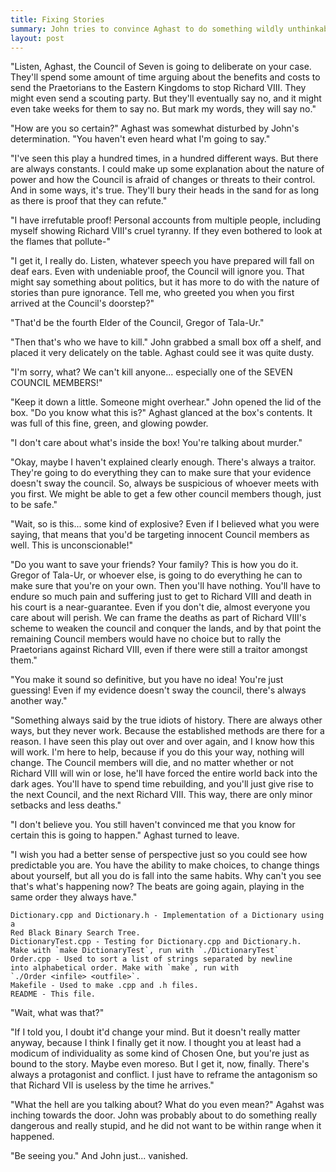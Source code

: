 ```yaml
---
title: Fixing Stories
summary: John tries to convince Aghast to do something wildly unthinkable. And morally objectionable.
layout: post
---
```


"Listen, Aghast, the Council of Seven is going to deliberate on your case. They'll spend some amount of time arguing about the benefits and costs to send 
the Praetorians to the Eastern Kingdoms to stop Richard VIII.<!--more--> They might even send a scouting party. But they'll eventually say no, and it might even take
weeks for them to say no. But mark my words, they will say no."

"How are you so certain?" Aghast was somewhat disturbed by John's determination. "You haven't even heard what I'm going to say."

"I've seen this play a hundred times, in a hundred different ways. But there are always constants. I could make up some explanation about the nature of power
and how the Council is afraid of changes or threats to their control. And in some ways, it's true. They'll bury their heads in the sand for as long as there is 
proof that they can refute."

"I have irrefutable proof! Personal accounts from multiple people, including myself showing Richard VIII's cruel tyranny. If they even bothered to look at the flames
that pollute-"

"I get it, I really do. Listen, whatever speech you have prepared will fall on deaf ears. Even with undeniable proof, the Council will ignore you. That might
say something about politics, but it has more to do with the nature of stories than pure ignorance. Tell me, who greeted you when you first arrived at the Council's
doorstep?"

"That'd be the fourth Elder of the Council, Gregor of Tala-Ur."

"Then that's who we have to kill." John grabbed a small box off a shelf, and placed it very delicately on the table. Aghast could see it was quite dusty.

"I'm sorry, what? We can't kill anyone... especially one of the SEVEN COUNCIL MEMBERS!"

"Keep it down a little. Someone might overhear." John opened the lid of the box. "Do you know what this is?" Aghast glanced at the box's contents. 
It was full of this fine, green, and glowing powder.

"I don't care about what's inside the box! You're talking about murder."

"Okay, maybe I haven't explained clearly enough. There's always a traitor. They're going to do everything they can to make sure that your evidence doesn't sway the council.
So, always be suspicious of whoever meets with you first. We might be able to get a few other council members though, just to be safe."

"Wait, so is this... some kind of explosive? Even if I believed what you were saying, that means that you'd be targeting innocent Council members as well. This is unconscionable!"

"Do you want to save your friends? Your family? This is how you do it. Gregor of Tala-Ur, or whoever else, is going to do everything he can to make sure that you're on your own.
Then you'll have nothing. You'll have to endure so much pain and suffering just to get to Richard VIII and death in his court is a near-guarantee. Even if you don't die, almost
everyone you care about will perish. We can frame the deaths as part of Richard VIII's scheme to weaken the council and conquer the lands, and by that point the remaining
Council members would have no choice but to rally the Praetorians against Richard VIII, even if there were still a traitor amongst them."

"You make it sound so definitive, but you have no idea! You're just guessing! Even if my evidence doesn't sway the council, there's always another way."

"Something always said by the true idiots of history. There are always other ways, but they never work. Because the established methods are there for a reason.
I have seen this play out over and over again, and I know how this will work. I'm here to help, because if you do this your way, nothing will change. 
The Council members will die, and no matter whether or not Richard VIII will win or lose, he'll have forced the entire world back into the dark ages. 
You'll have to spend time rebuilding, and you'll just give rise to the next Council, and the next Richard VIII. This way, there are only minor setbacks and less deaths."

"I don't believe you. You still haven't convinced me that you know for certain this is going to happen." Aghast turned to leave.

"I wish you had a better sense of perspective just so you could see how predictable you are. You have the ability to make choices, to change things about yourself,
but all you do is fall into the same habits. Why can't you see that's what's happening now? The beats are going again, playing in the same order they always have."

```
Dictionary.cpp and Dictionary.h - Implementation of a Dictionary using a
Red Black Binary Search Tree.
DictionaryTest.cpp - Testing for Dictionary.cpp and Dictionary.h.
Make with `make DictionaryTest`, run with `./DictionaryTest`
Order.cpp - Used to sort a list of strings separated by newline
into alphabetical order. Make with `make`, run with 
`./Order <infile> <outfile>`.
Makefile - Used to make .cpp and .h files.
README - This file.
```

"Wait, what was that?"

"If I told you, I doubt it'd change your mind. But it doesn't really matter anyway, because I think I finally get it now. I thought you at least had a modicum of individuality as
some kind of Chosen One, but you're just as bound to the story. Maybe even moreso. But I get it, now, finally. There's always a protagonist and conflict. I just have to reframe
the antagonism so that Richard VII is useless by the time he arrives."

"What the hell are you talking about? What do you even mean?" Agahst was inching towards the door. John was probably about to do something really dangerous and really stupid, and he
did not want to be within range when it happened.

"Be seeing you." And John just... vanished.